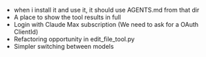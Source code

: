 - when i install it and use it, it should use AGENTS.md from that dir
- A place to show the tool results in full
- Login with Claude Max subscription (We need to ask for a OAuth ClientId)
- Refactoring opportunity in edit_file_tool.py
- Simpler switching between models
